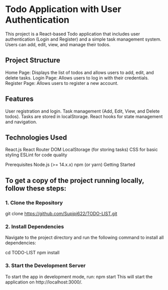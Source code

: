 # Todo Application with User Authentication

This project is a React-based Todo application that includes user authentication (Login and Register) and a simple task management system. Users can add, edit, view, and manage their todos.

## Project Structure

Home Page: Displays the list of todos and allows users to add, edit, and delete tasks.
Login Page: Allows users to log in with their credentials.
Register Page: Allows users to register a new account.

## Features

User registration and login.
Task management (Add, Edit, View, and Delete todos).
Tasks are stored in localStorage.
React hooks for state management and navigation.

## Technologies Used
React.js
React Router DOM
LocalStorage (for storing tasks)
CSS for basic styling
ESLint for code quality

Prerequisites
Node.js (>= 14.x.x)
npm (or yarn)
Getting Started

## To get a copy of the project running locally, follow these steps:

### 1. Clone the Repository
git clone https://github.com/Supipi622/TODO-LIST.git

### 2. Install Dependencies
Navigate to the project directory and run the following command to install all dependencies:

cd TODO-LIST
npm install

### 3. Start the Development Server
To start the app in development mode, run:
npm start
This will start the application on http://localhost:3000/.
